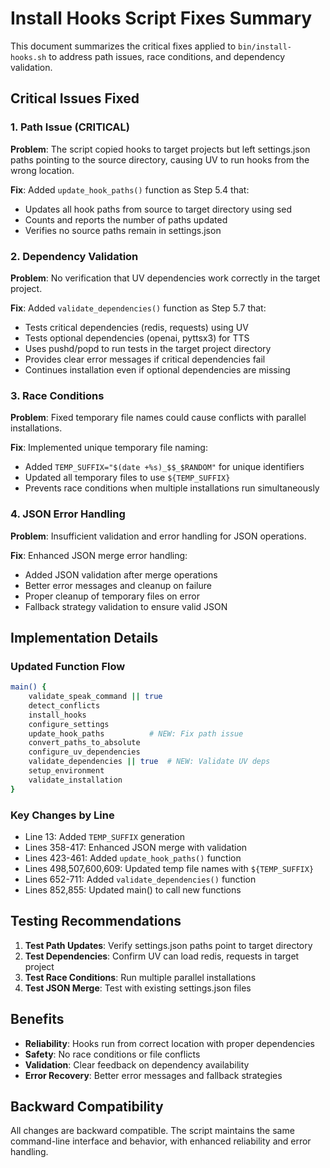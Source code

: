 # Install Hooks Script Fixes Summary

This document summarizes the critical fixes applied to `bin/install-hooks.sh` to address path issues, race conditions, and dependency validation.

## Critical Issues Fixed

### 1. Path Issue (CRITICAL)
**Problem**: The script copied hooks to target projects but left settings.json paths pointing to the source directory, causing UV to run hooks from the wrong location.

**Fix**: Added `update_hook_paths()` function as Step 5.4 that:
- Updates all hook paths from source to target directory using sed
- Counts and reports the number of paths updated
- Verifies no source paths remain in settings.json

### 2. Dependency Validation
**Problem**: No verification that UV dependencies work correctly in the target project.

**Fix**: Added `validate_dependencies()` function as Step 5.7 that:
- Tests critical dependencies (redis, requests) using UV
- Tests optional dependencies (openai, pyttsx3) for TTS
- Uses pushd/popd to run tests in the target project directory
- Provides clear error messages if critical dependencies fail
- Continues installation even if optional dependencies are missing

### 3. Race Conditions
**Problem**: Fixed temporary file names could cause conflicts with parallel installations.

**Fix**: Implemented unique temporary file naming:
- Added `TEMP_SUFFIX="$(date +%s)_$$_$RANDOM"` for unique identifiers
- Updated all temporary files to use `${TEMP_SUFFIX}`
- Prevents race conditions when multiple installations run simultaneously

### 4. JSON Error Handling
**Problem**: Insufficient validation and error handling for JSON operations.

**Fix**: Enhanced JSON merge error handling:
- Added JSON validation after merge operations
- Better error messages and cleanup on failure
- Proper cleanup of temporary files on error
- Fallback strategy validation to ensure valid JSON

## Implementation Details

### Updated Function Flow
```bash
main() {
    validate_speak_command || true
    detect_conflicts
    install_hooks
    configure_settings
    update_hook_paths          # NEW: Fix path issue
    convert_paths_to_absolute
    configure_uv_dependencies
    validate_dependencies || true  # NEW: Validate UV deps
    setup_environment
    validate_installation
}
```

### Key Changes by Line
- Line 13: Added `TEMP_SUFFIX` generation
- Lines 358-417: Enhanced JSON merge with validation
- Lines 423-461: Added `update_hook_paths()` function
- Lines 498,507,600,609: Updated temp file names with `${TEMP_SUFFIX}`
- Lines 652-711: Added `validate_dependencies()` function
- Lines 852,855: Updated main() to call new functions

## Testing Recommendations

1. **Test Path Updates**: Verify settings.json paths point to target directory
2. **Test Dependencies**: Confirm UV can load redis, requests in target project
3. **Test Race Conditions**: Run multiple parallel installations
4. **Test JSON Merge**: Test with existing settings.json files

## Benefits

- **Reliability**: Hooks run from correct location with proper dependencies
- **Safety**: No race conditions or file conflicts
- **Validation**: Clear feedback on dependency availability
- **Error Recovery**: Better error messages and fallback strategies

## Backward Compatibility

All changes are backward compatible. The script maintains the same command-line interface and behavior, with enhanced reliability and error handling.